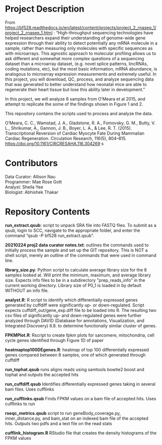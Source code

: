 # Project Description

From https://bf528.readthedocs.io/en/latest/content/projects/project_2_rnaseq_1/project_2_rnaseq_1.html :
“High-throughput sequencing technologies have helped researchers expand their understanding of genome-wide gene expression through their ability to detect potentially any mRNA molecule in a sample, rather than measuring only molecules with specific sequences as with microarrays. This agnostic approach to molecular profiling allows us to ask different and somewhat more complex questions of a sequencing dataset than a microarray dataset, (e.g. novel splice patterns, lincRNAs, coding mutations, etc), but the most basic information, mRNA abundance, is analogous to microarray expression measurements and extremely useful. In this project, you will download, QC, process, and analyze sequencing data that was generated to better understand how neonatal mice are able to regenerate their heart tissue but lose this ability later in development.”

In this project, we will analyze 8 samples from O’Meara et al 2015, and attempt to replicate the some of the findings shown in Figure 1 and 2.

This repository contains the scripts used to process and analyze the data.

O’Meara, C. C., Wamstad, J. A., Gladstone, R. A., Fomovsky, G. M., Butty, V. L., Shrikumar, A., Gannon, J. B., Boyer, L. A., & Lee, R. T. (2015). Transcriptional Reversion of Cardiac Myocyte Fate During Mammalian Cardiac Regeneration. Circulation Research, 116(5), 804–815. https://doi.org/10.1161/CIRCRESAHA.116.304269
s

# Contributors  
Data Curator: Allison Nau  
Programmer: Mae Rose Gott  
Analyst: Sheila Yee  
Biologist: Abhishek Thakar  


# Repository Contents
**run_extract.qsub**: script to unpack SRA file into FASTQ files. To submit as a qsub, login to SCC, navigate to the appropriate folder, and enter the command “qsub -P bf528 run_extract.qsub”. 

**20210224 proj2 data curator notes.txt**: outlines the commands used to initially process the sample and set up the GIT repository. This is NOT a shell script, merely an outline of the commands that were used in command line.

**library_size.py**: Python script to calculate average library size for the 8 samples looked at. 
Will print the minimum, maximum, and average library size.
Expects info files to be in a subdirectory "prep_reads_info" in the current working directory.
Library size of P0_1 is loaded in by default WITHOUT an info file.

**analyst.R**: R script to identify which differentially expressed genes generated by cuffdiff were significantly up- or down-regulated. Script expects cuffdiff_out/gene_exp.diff file to be loaded into R. The resulting two csv files of significantly up- and down-regulated genes were further analyzed through DAVID (Database for annotations, Visualization, and Integrated Discvoery) 6.8. to determine functionally similar cluster of genes.

**FPKMPlot.R**: Rscript to create fpkm plots for sarcomere, mitochondria, cell cycle genes identified through Figure 1D of paper

**heatmaptop100DEgenes.R**: heatmap of top 100 differentially expressed genes compared between 8 samples, one of which generated through cuffdiff 

**run_tophat.qsub** runs aligns reads using samtools bowtie2 boost and tophat and outputs the accepted hits

**run_cuffdiff.qsub** Identifies differentially expressed genes taking in several bam files. Uses cufflinks

**run_cufflinks.qsub** Finds FPKM values on a bam file of accepted hits. Uses cufflinks to run 

**rseqc_metrics.qsub** script to run geneBody_coverage.py, inner_distance.py, and bam_stat on an indexed bam file of the accepted hits. Outputs two pdfs and a text file on the read stats

**cufflink_histogram.R** RStudio file that creates the density histograms of the FPKM values

